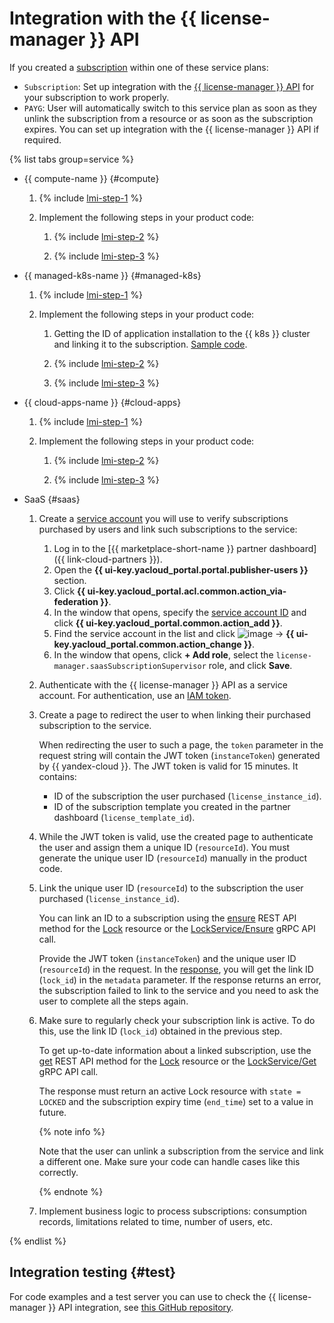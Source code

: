# Integration with the {{ license-manager }} API

If you created a [subscription](../concepts/subscription.md) within one of these service plans:
* `Subscription`: Set up integration with the [{{ license-manager }} API](../license-manager/api-ref/index.md) for your subscription to work properly.
* `PAYG`: User will automatically switch to this service plan as soon as they unlink the subscription from a resource or as soon as the subscription expires. You can set up integration with the {{ license-manager }} API if required.

{% list tabs group=service %}

- {{ compute-name }} {#compute}

    1. {% include [lmi-step-1](../../_includes/marketplace/lmi-step-1.md) %}

    1. Implement the following steps in your product code:

        1. {% include [lmi-step-2](../../_includes/marketplace/lmi-step-2.md) %}

        1. {% include [lmi-step-3](../../_includes/marketplace/lmi-step-3.md) %}

- {{ managed-k8s-name }} {#managed-k8s}

    1. {% include [lmi-step-1](../../_includes/marketplace/lmi-step-1.md) %}

    1. Implement the following steps in your product code:

        1. Getting the ID of application installation to the {{ k8s }} cluster and linking it to the subscription. [Sample code](https://github.com/yandex-cloud-examples/yc-marketplace-k8s-check-licenses/tree/main).

        1. {% include [lmi-step-2](../../_includes/marketplace/lmi-step-2.md) %}

        1. {% include [lmi-step-3](../../_includes/marketplace/lmi-step-3.md) %}

- {{ cloud-apps-name }} {#cloud-apps}

    1. {% include [lmi-step-1](../../_includes/marketplace/lmi-step-1.md) %}

    1. Implement the following steps in your product code:

        1. {% include [lmi-step-2](../../_includes/marketplace/lmi-step-2.md) %}

        1. {% include [lmi-step-3](../../_includes/marketplace/lmi-step-3.md) %}

- SaaS {#saas}
    
    1. Create a [service account](../../iam/concepts/users/service-accounts.md) you will use to verify subscriptions purchased by users and link such subscriptions to the service:
        1. Log in to the [{{ marketplace-short-name }} partner dashboard]({{ link-cloud-partners }}).
        1. Open the **{{ ui-key.yacloud_portal.portal.publisher-users }}** section.
        1. Click **{{ ui-key.yacloud_portal.acl.common.action_via-federation }}**.
        1. In the window that opens, specify the [service account ID](../../iam/operations/sa/get-id.md) and click **{{ ui-key.yacloud_portal.common.action_add }}**.
        1. Find the service account in the list and click ![image](../../_assets/marketplace/three_dots.png) → **{{ ui-key.yacloud_portal.common.action_change }}**.
        1. In the window that opens, click **+ Add role**, select the `license-manager.saasSubscriptionSupervisor` role, and click **Save**.
    
    1. Authenticate with the {{ license-manager }} API as a service account. For authentication, use an [IAM token](../../iam/concepts/authorization/iam-token.md).

    1. Create a page to redirect the user to when linking their purchased subscription to the service.

        When redirecting the user to such a page, the `token` parameter in the request string will contain the JWT token (`instanceToken`) generated by {{ yandex-cloud }}. The JWT token is valid for 15 minutes. It contains:
        * ID of the subscription the user purchased (`license_instance_id`).
        * ID of the subscription template you created in the partner dashboard (`license_template_id`).

    1. While the JWT token is valid, use the created page to authenticate the user and assign them a unique ID (`resourceId`). You must generate the unique user ID (`resourceId`) manually in the product code.

    1. Link the unique user ID (`resourceId`) to the subscription the user purchased (`license_instance_id`).

        You can link an ID to a subscription using the [ensure](../license-manager/saas/api-ref/Lock/ensure.md) REST API method for the [Lock](../license-manager/saas/api-ref/Lock/index.md) resource or the [LockService/Ensure](../license-manager/saas/api-ref/grpc/Lock/ensure.md) gRPC API call.

        Provide the JWT token (`instanceToken`) and the unique user ID (`resourceId`) in the request. In the [response](../license-manager/saas/api-ref/Lock/ensure.md#responses), you will get the link ID (`lock_id`) in the `metadata` parameter. If the response returns an error, the subscription failed to link to the service and you need to ask the user to complete all the steps again.

    1. Make sure to regularly check your subscription link is active. To do this, use the link ID (`lock_id`) obtained in the previous step.

       To get up-to-date information about a linked subscription, use the [get](../license-manager/saas/api-ref/Lock/get.md) REST API method for the [Lock](../license-manager/saas/api-ref/Lock/index.md) resource or the [LockService/Get](../license-manager/saas/api-ref/grpc/Lock/get.md) gRPC API call.

       The response must return an active Lock resource with `state = LOCKED` and the subscription expiry time (`end_time`) set to a value in future.

       {% note info %}

       Note that the user can unlink a subscription from the service and link a different one. Make sure your code can handle cases like this correctly.

       {% endnote %}

    1. Implement business logic to process subscriptions: consumption records, limitations related to time, number of users, etc.

{% endlist %}

## Integration testing {#test}

For code examples and a test server you can use to check the {{ license-manager }} API integration, see [this GitHub repository](https://github.com/yandex-cloud-examples/yc-marketplace-api-usage-examples/blob/main/licensemanager/README.md).
